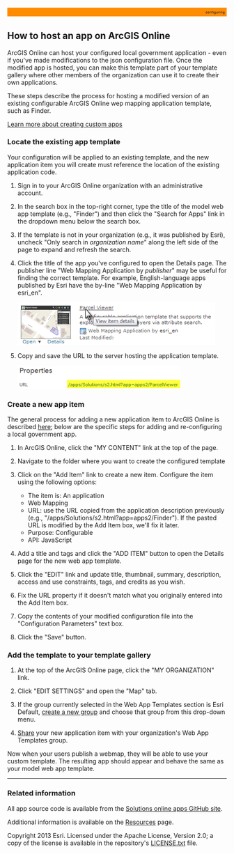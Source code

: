 [ArcGIS Online Parcel Viewer item summary]: images/ParcelViewerItemThumb.png "ArcGIS Online Parcel Viewer item summary"
[web application template's ArcGIS Online id]: images/arcgisItemPageURL.png "web application template's ArcGIS Online id"
[web application template's server URL location]: images/serverURL.png "web application template's server URL location"
[create a custom template]: http://resources.arcgis.com/en/help/arcgisonline/index.html#//010q00000076000000#ESRI_SECTION1_55703F1EE9C845C3B07BBD85221FB074

[Share]: http://doc.arcgis.com/en/arcgis-online/share-maps/share-items.htm#ESRI_SECTION1_0CF790E7414B48BEB0E69484A76D6A03
[create a new group]:http://doc.arcgis.com/en/arcgis-online/share-maps/create-groups.htm

[app configuration file]: UnderstandingConfigurationFile.md
[customapps]: HowToCreateCustomTemplate.md
[Solutions online apps GitHub site]: https://github.com/Esri/local-government-online-apps
[Resources]: Resources.md
[Esri Support]: http://support.esri.com/
[LICENSE.txt]: ../../LICENSE.txt

![](images/configuring.png)

## How to host an app on ArcGIS Online

ArcGIS Online can host your configured local government application - even if you've made modifications to the json configuration file. Once the modified app is hosted, you can make this template part of your template gallery where other members of the organization can use it to create their own applications.

These steps describe the process for hosting a modified version of an existing configurable ArcGIS Online wep mapping application template, such as Finder.

[Learn more about creating custom apps][customapps]

### Locate the existing app template
Your configuration will be applied to an existing template, and the new application item you will create must reference the location of the existing application code.

1. Sign in to your ArcGIS Online organization with an administrative account.

2. In the search box in the top-right corner, type the title of the model web app template (e.g., "Finder") and then click the "Search for Apps" link in the dropdown menu below the search box.

3. If the template is not in your organization (e.g., it was published by Esri), uncheck "Only search in <i>organization name</i>" along the left side of the page to expand and refresh the search.

4. Click the title of the app you've configured to open the Details page. The publisher line "Web Mapping Application by <i>publisher</i>" may be useful for finding the correct template. For example, English-language apps published by Esri have the by-line "Web Mapping Application by esri_en".

	![ArcGIS Online Parcel Viewer item summary][]

5. Copy and save the URL to the server hosting the application template. 

	![web application template's server URL location][]

### Create a new app item

The general process for adding a new application item to ArcGIS Online is described [here][create a custom template]; below are the specific steps for adding and re-configuring a local government app.

1. In ArcGIS Online, click the "MY CONTENT" link at the top of the page.

2. Navigate to the folder where you want to create the configured template

3. Click on the "Add Item" link to create a new item. Configure the item using the following options:
    * The item is: An application
    * Web Mapping
    * URL: use the URL copied from the application description previously (e.g., "/apps/Solutions/s2.html?app=apps2/Finder"). If the pasted URL is modified by the Add Item box, we'll fix it later.
    * Purpose: Configurable
    * API: JavaScript

4. Add a title and tags and click the "ADD ITEM" button to open the Details page for the new web app template.

5. Click the "EDIT" link and update title, thumbnail, summary, description, access and use constraints, tags, and credits as you wish.

6. Fix the URL property if it doesn't match what you originally entered into the Add Item box.

7. Copy the contents of your modified configuration file into the "Configuration Parameters" text box.

8. Click the "Save" button.

### Add the template to your template gallery

1. At the top of the ArcGIS Online page, click the "MY ORGANIZATION" link.
 
3. Click "EDIT SETTINGS" and open the "Map" tab.
 
4. If the group currently selected in the Web App Templates section is Esri Default, [create a new group][] and choose that group from this drop-down menu.

5. [Share][] your new application item with your organization's Web App Templates group.

Now when your users publish a webmap, they will be able to use your custom template. The resulting app should appear and behave the same as your model web app template.

----------
### Related information

All app source code is available from the [Solutions online apps GitHub site][].

Additional information is available on the [Resources][] page.

Copyright 2013 Esri. Licensed under the Apache License, Version 2.0; a copy of the license is available in the repository's [LICENSE.txt][] file.